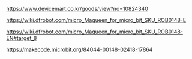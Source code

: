 https://www.devicemart.co.kr/goods/view?no=10824340

https://wiki.dfrobot.com/micro_Maqueen_for_micro_bit_SKU_ROB0148-E

https://wiki.dfrobot.com/micro_Maqueen_for_micro_bit_SKU_ROB0148-EN#target_8

https://makecode.microbit.org/84044-00148-02418-17864
